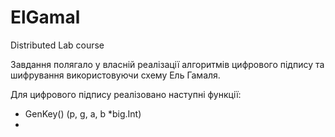 # ElGamal

Distributed Lab course

Завдання полягало у власній реалізації алгоритмів цифрового підпису та шифрування використовуючи схему Ель Гамаля. 

Для цифрового підпису реалізовано наступні функції:
+ GenKey() (p, g, a, b *big.Int)
+
